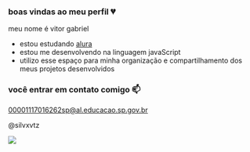 ### boas vindas ao meu perfil 💔

meu nome é vitor gabriel

- estou estudando  [alura](https//www.alura.com.br)
- estou me desenvolvendo na linguagem javaScript
- utilizo esse espaço para minha organização e compartilhamento dos meus projetos desenvolvidos
  
 ### você entrar em contato comigo 📫

00001117016262sp@al.educacao.sp.gov.br 

@silvxvtz

![](https://media.tenor.com/_TvAIRLo3ckAAAAM/depay-corinthians-apresenta%C3%A7%C3%A3o.gif)
